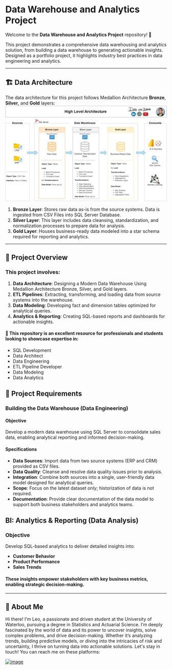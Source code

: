 # Data Warehouse and Analytics Project

Welcome to the **Data Warehouse and Analytics Project** repository! 🚀 

This project demonstrates a comprehensive data warehousing and analytics solution, from building a data warehouse to generating actionable insights. Designed as a portfolio project, it highlights industry best 
practices in data engineering and analytics.

---
## 🏗️ Data Architecture

The data architecture for this project follows Medallion Architecture **Bronze**, **Silver**, and **Gold** layers:
![Data Architecture](docs/data_architecture.png)

1. **Bronze Layer**: Stores raw data as-is from the source systems. Data is ingested from CSV Files into SQL Server Database.
2. **Silver Layer**: This layer includes data cleansing, standardization, and normalization processes to prepare data for analysis.
3. **Gold Layer**: Houses business-ready data modeled into a star schema required for reporting and analytics.

---
## 📖 Project Overview
### This project involves:

1. **Data Architecture**: Designing a Modern Data Warehouse Using Medallion Architecture Bronze, Silver, and Gold layers.
2. **ETL Pipelines**: Extracting, transforming, and loading data from source systems into the warehouse.
3. **Data Modeling**: Developing fact and dimension tables optimized for analytical queries.
4. **Analytics & Reporting**: Creating SQL-based reports and dashboards for actionable insights.

#### 🎯 This repository is an excellent resource for professionals and students looking to showcase expertise in:

- SQL Development
- Data Architect
- Data Engineering
- ETL Pipeline Developer
- Data Modeling
- Data Analytics


## 🚀 Project Requirements
### Building the Data Warehouse (Data Engineering)
#### Objective
Develop a modern data warehouse using SQL Server to consolidate sales data, enabling analytical reporting and informed decision-making.

#### Specifications
- **Data Sources**: Import data from two source systems (ERP and CRM) provided as CSV files.
- **Data Quality**: Cleanse and resolve data quality issues prior to analysis.
- **Integration**: Combine both sources into a single, user-friendly data model designed for analytical queries.
- **Scope**: Focus on the latest dataset only; historization of data is not required.
- **Documentation**: Provide clear documentation of the data model to support both business stakeholders and analytics teams.

## BI: Analytics & Reporting (Data Analysis)
### Objective
Develop SQL-based analytics to deliver detailed insights into:

- **Customer Behavior**
- **Product Performance**
- **Sales Trends**
#### These insights empower stakeholders with key business metrics, enabling strategic decision-making.

---

## 🌟 About Me
Hi there! I'm Leo, a passionate and driven student at the University of Waterloo, pursuing a degree in Statistics and Actuarial Science. I’m deeply fascinated by the world of data and its power to uncover insights, solve complex problems, and drive decision-making. Whether it’s analyzing trends, building predictive models, or diving into the intricacies of risk and uncertainty, I thrive on turning data into actionable solutions.
Let's stay in touch! You can reach me on these platforms:

[![image](https://github.com/user-attachments/assets/cf05774a-7c20-424e-a4f9-9de651a9c99b)
](https://linkedin.com/in/leo-liao-40628b308) 
